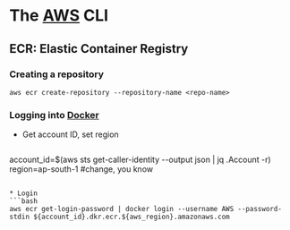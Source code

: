 # The [AWS](aws.md) CLI
## ECR: Elastic Container Registry
### Creating a repository
`aws ecr create-repository --repository-name <repo-name>`

### Logging into [Docker](docker.md)
- Get account ID, set region
  ```bash
account_id=$(aws sts get-caller-identity --output json | jq .Account -r)
region=ap-south-1 #change, you know
  ```
  
* Login
```bash
aws ecr get-login-password | docker login --username AWS --password-stdin ${account_id}.dkr.ecr.${aws_region}.amazonaws.com
```
